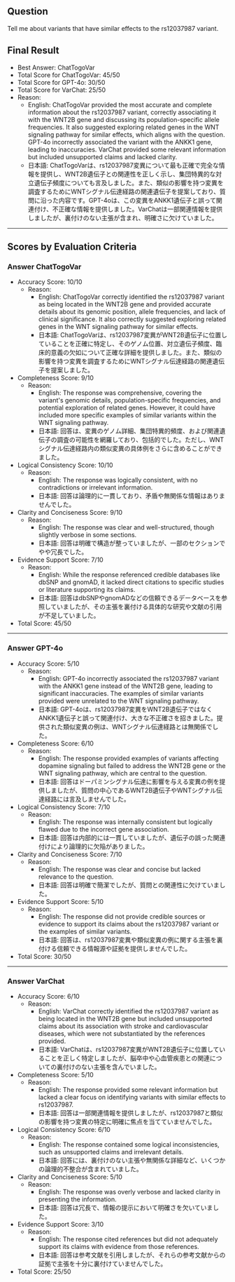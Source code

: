 ## Question

Tell me about variants that have similar effects to the rs12037987 variant.

## Final Result

- Best Answer: ChatTogoVar
- Total Score for ChatTogoVar: 45/50
- Total Score for GPT-4o: 30/50
- Total Score for VarChat: 25/50
- Reason:
  - English: ChatTogoVar provided the most accurate and complete information about the rs12037987 variant, correctly associating it with the WNT2B gene and discussing its population-specific allele frequencies. It also suggested exploring related genes in the WNT signaling pathway for similar effects, which aligns with the question. GPT-4o incorrectly associated the variant with the ANKK1 gene, leading to inaccuracies. VarChat provided some relevant information but included unsupported claims and lacked clarity.
  - 日本語: ChatTogoVarは、rs12037987変異について最も正確で完全な情報を提供し、WNT2B遺伝子との関連性を正しく示し、集団特異的な対立遺伝子頻度についても言及しました。また、類似の影響を持つ変異を調査するためにWNTシグナル伝達経路の関連遺伝子を提案しており、質問に沿った内容です。GPT-4oは、この変異をANKK1遺伝子と誤って関連付け、不正確な情報を提供しました。VarChatは一部関連情報を提供しましたが、裏付けのない主張が含まれ、明確さに欠けていました。

---

## Scores by Evaluation Criteria

### Answer ChatTogoVar
- Accuracy Score: 10/10
  - Reason: 
    - English: ChatTogoVar correctly identified the rs12037987 variant as being located in the WNT2B gene and provided accurate details about its genomic position, allele frequencies, and lack of clinical significance. It also correctly suggested exploring related genes in the WNT signaling pathway for similar effects.
    - 日本語: ChatTogoVarは、rs12037987変異がWNT2B遺伝子に位置していることを正確に特定し、そのゲノム位置、対立遺伝子頻度、臨床的意義の欠如について正確な詳細を提供しました。また、類似の影響を持つ変異を調査するためにWNTシグナル伝達経路の関連遺伝子を提案しました。
- Completeness Score: 9/10
  - Reason: 
    - English: The response was comprehensive, covering the variant's genomic details, population-specific frequencies, and potential exploration of related genes. However, it could have included more specific examples of similar variants within the WNT signaling pathway.
    - 日本語: 回答は、変異のゲノム詳細、集団特異的頻度、および関連遺伝子の調査の可能性を網羅しており、包括的でした。ただし、WNTシグナル伝達経路内の類似変異の具体例をさらに含めることができました。
- Logical Consistency Score: 10/10
  - Reason: 
    - English: The response was logically consistent, with no contradictions or irrelevant information.
    - 日本語: 回答は論理的に一貫しており、矛盾や無関係な情報はありませんでした。
- Clarity and Conciseness Score: 9/10
  - Reason: 
    - English: The response was clear and well-structured, though slightly verbose in some sections.
    - 日本語: 回答は明確で構造が整っていましたが、一部のセクションでやや冗長でした。
- Evidence Support Score: 7/10
  - Reason: 
    - English: While the response referenced credible databases like dbSNP and gnomAD, it lacked direct citations to specific studies or literature supporting its claims.
    - 日本語: 回答はdbSNPやgnomADなどの信頼できるデータベースを参照していましたが、その主張を裏付ける具体的な研究や文献の引用が不足していました。
- Total Score: 45/50

---

### Answer GPT-4o
- Accuracy Score: 5/10
  - Reason: 
    - English: GPT-4o incorrectly associated the rs12037987 variant with the ANKK1 gene instead of the WNT2B gene, leading to significant inaccuracies. The examples of similar variants provided were unrelated to the WNT signaling pathway.
    - 日本語: GPT-4oは、rs12037987変異をWNT2B遺伝子ではなくANKK1遺伝子と誤って関連付け、大きな不正確さを招きました。提供された類似変異の例は、WNTシグナル伝達経路とは無関係でした。
- Completeness Score: 6/10
  - Reason: 
    - English: The response provided examples of variants affecting dopamine signaling but failed to address the WNT2B gene or the WNT signaling pathway, which are central to the question.
    - 日本語: 回答はドーパミンシグナル伝達に影響を与える変異の例を提供しましたが、質問の中心であるWNT2B遺伝子やWNTシグナル伝達経路には言及しませんでした。
- Logical Consistency Score: 7/10
  - Reason: 
    - English: The response was internally consistent but logically flawed due to the incorrect gene association.
    - 日本語: 回答は内部的には一貫していましたが、遺伝子の誤った関連付けにより論理的に欠陥がありました。
- Clarity and Conciseness Score: 7/10
  - Reason: 
    - English: The response was clear and concise but lacked relevance to the question.
    - 日本語: 回答は明確で簡潔でしたが、質問との関連性に欠けていました。
- Evidence Support Score: 5/10
  - Reason: 
    - English: The response did not provide credible sources or evidence to support its claims about the rs12037987 variant or the examples of similar variants.
    - 日本語: 回答は、rs12037987変異や類似変異の例に関する主張を裏付ける信頼できる情報源や証拠を提供しませんでした。
- Total Score: 30/50

---

### Answer VarChat
- Accuracy Score: 6/10
  - Reason: 
    - English: VarChat correctly identified the rs12037987 variant as being located in the WNT2B gene but included unsupported claims about its association with stroke and cardiovascular diseases, which were not substantiated by the references provided.
    - 日本語: VarChatは、rs12037987変異がWNT2B遺伝子に位置していることを正しく特定しましたが、脳卒中や心血管疾患との関連についての裏付けのない主張を含んでいました。
- Completeness Score: 5/10
  - Reason: 
    - English: The response provided some relevant information but lacked a clear focus on identifying variants with similar effects to rs12037987.
    - 日本語: 回答は一部関連情報を提供しましたが、rs12037987と類似の影響を持つ変異の特定に明確に焦点を当てていませんでした。
- Logical Consistency Score: 6/10
  - Reason: 
    - English: The response contained some logical inconsistencies, such as unsupported claims and irrelevant details.
    - 日本語: 回答には、裏付けのない主張や無関係な詳細など、いくつかの論理的不整合が含まれていました。
- Clarity and Conciseness Score: 5/10
  - Reason: 
    - English: The response was overly verbose and lacked clarity in presenting the information.
    - 日本語: 回答は冗長で、情報の提示において明確さを欠いていました。
- Evidence Support Score: 3/10
  - Reason: 
    - English: The response cited references but did not adequately support its claims with evidence from those references.
    - 日本語: 回答は参考文献を引用しましたが、それらの参考文献からの証拠で主張を十分に裏付けていませんでした。
- Total Score: 25/50
